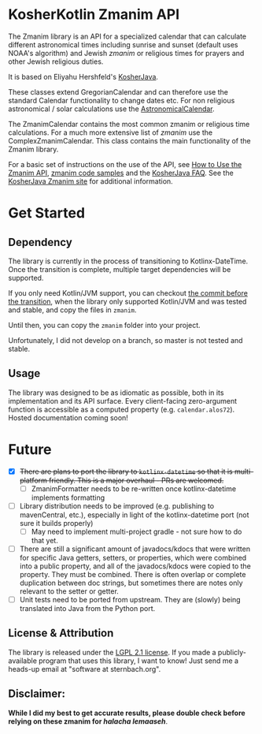 KosherKotlin Zmanim API
=====================

The Zmanim library is an API for a specialized calendar that can calculate different astronomical
times including sunrise and sunset (default uses NOAA's algorithm) and Jewish _zmanim_ or religious times for prayers and other
Jewish religious duties.

It is based on Eliyahu Hershfeld's [KosherJava](https://github.com/KosherJava/zmanim).

These classes extend GregorianCalendar and can therefore
use the standard Calendar functionality to change dates etc. For non religious astronomical / solar
calculations use the [AstronomicalCalendar](./src/main/java/com/kosherjava/zmanim/AstronomicalCalendar.kt).

The ZmanimCalendar contains the most common zmanim or religious time calculations. For a much more
extensive list of _zmanim_ use the ComplexZmanimCalendar.
This class contains the main functionality of the Zmanim library.

For a basic set of instructions on the use of the API, see [How to Use the Zmanim API](https://kosherjava.com/zmanim-project/how-to-use-the-zmanim-api/), [zmanim code samples](https://kosherjava.com/tag/code-sample/) and the [KosherJava FAQ](https://kosherjava.com/tag/faq/). See the <a href="https://kosherjava.com">KosherJava Zmanim site</a> for additional information.

# Get Started
## Dependency
The library is currently in the process of transitioning to Kotlinx-DateTime. Once the transition is complete, multiple target dependencies will be supported. 

If you only need Kotlin/JVM support, you can checkout [the commit before the transition](https://github.com/Sternbach-Software/KosherKotlin/commit/177ab9314e468f19fcd04ec47eb22d12eccf2210), when the library only supported Kotlin/JVM and was tested and stable, and copy the files in `zmanim`.

Until then, you can copy the `zmanim` folder into your project. 

Unfortunately, I did not develop on a branch, so master is not tested and stable. 


## Usage

The library was designed to be as idiomatic as possible, both in its implementation and its API surface. Every client-facing zero-argument function is accessible as a computed property (e.g. `calendar.alos72`). Hosted documentation coming soon!

# Future
 - [x] ~~There are plans to port the library to `kotlinx-datetime` so that it is multi-platform friendly. This is a major overhaul - PRs are welcomed.~~
   - [ ] ZmanimFormatter needs to be re-written once kotlinx-datetime implements formatting
 - [ ] Library distribution needs to be improved (e.g. publishing to mavenCentral, etc.), especially in light of the kotlinx-datetime port (not sure it builds properly)
   - [ ] May need to implement multi-project gradle - not sure how to do that yet.
 - [ ] There are still a significant amount of javadocs/kdocs that were written for specific Java getters, setters, or properties, which were combined into a public property, and all of the javadocs/kdocs were copied to the property. They must be combined. There is often overlap or complete duplication between doc strings, but sometimes there are notes only relevant to the setter or getter.
 - [ ] Unit tests need to be ported from upstream. They are (slowly) being translated into Java from the Python port. 

License & Attribution
-------
The library is released under the [LGPL 2.1 license](https://kosherjava.com/2011/05/09/kosherjava-zmanim-api-released-under-the-lgpl-license/).
If you made a publicly-available program that uses this library, I want to know! Just send me a heads-up email at "software at sternbach.org".

Disclaimer:
-----------
__While I did my best to get accurate results, please double check before relying on these zmanim for <em>halacha lemaaseh</em>__.
